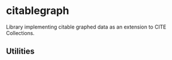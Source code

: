 # citablegraph

Library implementing citable graphed data as an extension to CITE Collections.

## Utilities
